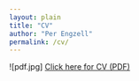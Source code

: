 ```yaml
---
layout: plain
title: "CV"
author: "Per Engzell"
permalink: /cv/
---
```


![pdf.jpg] [Click here for CV (PDF)](https://github.com/pengzell/pengzell.github.io/blob/master/_content/Curriculum_Vitae.pdf)
